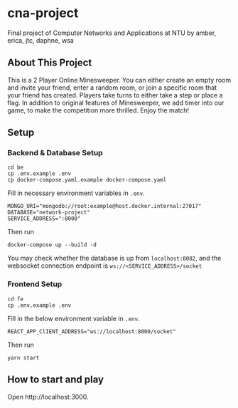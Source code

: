 # cna-project
Final project of Computer Networks and Applications at NTU by amber, erica, jtc, daphne, wsa

## About This Project
This is a 2 Player Online Minesweeper. You can either create an empty room and invite your friend, enter a random room, or join a specific room that your friend has created. Players take turns to either take a step or place a flag. In addition to original features of Minesweeper, we add timer into our game, to make the competition more thrilled. Enjoy the match!

## Setup
### Backend & Database Setup

```shell
cd be
cp .env.example .env
cp docker-compose.yaml.example docker-compose.yaml
```

Fill in necessary environment variables in `.env`.
```
MONGO_URI="mongodb://root:example@host.docker.internal:27017"
DATABASE="network-project"
SERVICE_ADDRESS=":8000"
```

Then run
```shell
docker-compose up --build -d
```
You may check whether the database is up from `localhost:8082`, and the websocket connection endpoint is `ws://<SERVICE_ADDRESS>/socket`


### Frontend Setup

```shell
cd fe
cp .env.example .env
```

Fill in the below environment variable in `.env`.
```shell
REACT_APP_ClIENT_ADDRESS="ws://localhost:8000/socket"
```

Then run
```
yarn start
```

## How to start and play
Open http://localhost:3000.
